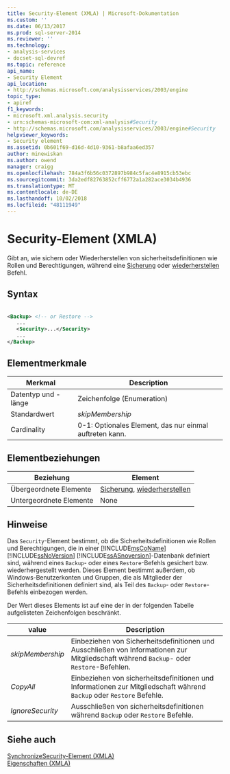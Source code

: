```yaml
---
title: Security-Element (XMLA) | Microsoft-Dokumentation
ms.custom: ''
ms.date: 06/13/2017
ms.prod: sql-server-2014
ms.reviewer: ''
ms.technology:
- analysis-services
- docset-sql-devref
ms.topic: reference
api_name:
- Security Element
api_location:
- http://schemas.microsoft.com/analysisservices/2003/engine
topic_type:
- apiref
f1_keywords:
- microsoft.xml.analysis.security
- urn:schemas-microsoft-com:xml-analysis#Security
- http://schemas.microsoft.com/analysisservices/2003/engine#Security
helpviewer_keywords:
- Security element
ms.assetid: 0b601f69-d16d-4d10-9361-b8afaa6ed357
author: minewiskan
ms.author: owend
manager: craigg
ms.openlocfilehash: 784a3f6b56c0372897b984c5fac4e8915cb53ebc
ms.sourcegitcommit: 3da2edf82763852cff6772a1a282ace3034b4936
ms.translationtype: MT
ms.contentlocale: de-DE
ms.lasthandoff: 10/02/2018
ms.locfileid: "48111949"
---
```

# <a name="security-element-xmla"></a>Security-Element (XMLA)
  Gibt an, wie sichern oder Wiederherstellen von sicherheitsdefinitionen wie Rollen und Berechtigungen, während eine [Sicherung](../xml-elements-commands/backup-element-xmla.md) oder [wiederherstellen](../xml-elements-commands/restore-element-xmla.md) Befehl.  
  
## <a name="syntax"></a>Syntax  
  
```xml  
  
<Backup> <!-- or Restore -->  
   ...  
   <Security>...</Security>  
   ...  
</Backup>  
```  
  
## <a name="element-characteristics"></a>Elementmerkmale  
  
|Merkmal|Description|  
|--------------------|-----------------|  
|Datentyp und -länge|Zeichenfolge (Enumeration)|  
|Standardwert|*skipMembership*|  
|Cardinality|0-1: Optionales Element, das nur einmal auftreten kann.|  
  
## <a name="element-relationships"></a>Elementbeziehungen  
  
|Beziehung|Element|  
|------------------|-------------|  
|Übergeordnete Elemente|[Sicherung](../xml-elements-commands/backup-element-xmla.md), [wiederherstellen](../xml-elements-commands/restore-element-xmla.md)|  
|Untergeordnete Elemente|None|  
  
## <a name="remarks"></a>Hinweise  
 Das `Security`-Element bestimmt, ob die Sicherheitsdefinitionen wie Rollen und Berechtigungen, die in einer [!INCLUDE[msCoName](../../../includes/msconame-md.md)] [!INCLUDE[ssNoVersion](../../../includes/ssnoversion-md.md)] [!INCLUDE[ssASnoversion](../../../includes/ssasnoversion-md.md)]-Datenbank definiert sind, während eines `Backup`- oder eines `Restore`-Befehls gesichert bzw. wiederhergestellt werden. Dieses Element bestimmt außerdem, ob Windows-Benutzerkonten und Gruppen, die als Mitglieder der Sicherheitsdefinitionen definiert sind, als Teil des `Backup`- oder `Restore`-Befehls einbezogen werden.  
  
 Der Wert dieses Elements ist auf eine der in der folgenden Tabelle aufgelisteten Zeichenfolgen beschränkt.  
  
|value|Description|  
|-----------|-----------------|  
|*skipMembership*|Einbeziehen von Sicherheitsdefinitionen und Ausschließen von Informationen zur Mitgliedschaft während `Backup`- oder `Restore`-Befehlen.|  
|*CopyAll*|Einbeziehen von sicherheitsdefinitionen und Informationen zur Mitgliedschaft während `Backup` oder `Restore` Befehle.|  
|*IgnoreSecurity*|Ausschließen von sicherheitsdefinitionen während `Backup` oder `Restore` Befehle.|  
  
## <a name="see-also"></a>Siehe auch  
 [SynchronizeSecurity-Element &#40;XMLA&#41;](security-element-xmla.md)   
 [Eigenschaften &#40;XMLA&#41;](xml-elements-properties.md)  
  
  
